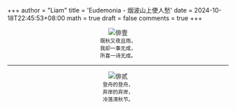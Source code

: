 +++
author = "Liam"
title = 'Eudemonia - 烟波山上使人愁'
date = 2024-10-18T22:45:53+08:00
math = true 
draft = false
comments = true
+++

<div style="display: flex; justify-content: center; flex-direction: column; align-items: center;">
  <img src="/images/fangyuhang_water.JPEG" alt="俳壹" class="img-apple">
  <small style="text-align: center;">既秋又夜且雨，<br>我却一事无成，<br>所喜一诗无成。</small>
</div>


**********

<div style="display: flex; justify-content: center; flex-direction: column; align-items: center;">
  <img src="/images/zhihu_water.png" alt="俳贰" class="img-apple">
  <small style="text-align: center;">登舟的登舟，<br>弃岸的弃岸，<br>冷落清秋节。<br>
</small>
</div>
